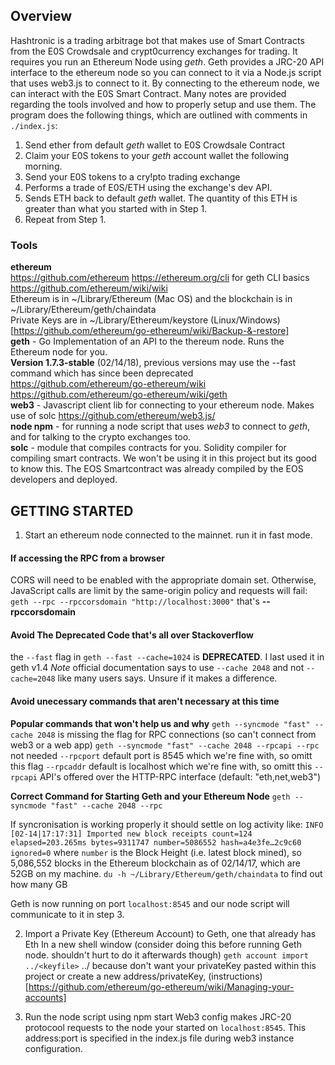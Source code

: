 ## Overview
Hashtronic is a trading arbitrage bot that makes use of Smart Contracts from the E0S Crowdsale and crypt0currency exchanges for trading. It requires you run an Ethereum Node using *geth*. Geth provides a JRC-20 API interface to the ethereum node so you can connect to it via a Node.js script that uses web3.js to connect to it. By connecting to the ethereum node, we can interact with the E0S Smart Contract. Many notes are provided regarding the tools involved and how to properly setup and use them.
The program does the following things, which are outlined with comments in `./index.js`:
1. Send ether from default *geth* wallet to E0S Crowdsale Contract
2. Claim your E0S tokens to your *geth* account wallet the following morning.
3. Send your E0S tokens to a cry!pto trading exchange
4. Performs a trade of E0S/ETH using the exchange's dev API.
5. Sends ETH back to default *geth* wallet. The quantity of this ETH is greater than what you started with in Step 1.
6. Repeat from Step 1.

### Tools
**ethereum**  
https://github.com/ethereum
https://ethereum.org/cli for geth CLI basics
https://github.com/ethereum/wiki/wiki  
Ethereum is in ~/Library/Ethereum (Mac OS) and the blockchain is in ~/Library/Ethereum/geth/chaindata    
Private Keys are in ~/Library/Ethereum/keystore (Linux/Windows)[https://github.com/ethereum/go-ethereum/wiki/Backup-&-restore]  
**geth** - Go Implementation of an API to the thereum node. Runs the Ethereum node for you.  
**Version 1.7.3-stable** (02/14/18), previous versions may use the --fast command which has since been deprecated  
https://github.com/ethereum/go-ethereum/wiki
https://github.com/ethereum/go-ethereum/wiki/geth  
**web3** - Javascript client lib for connecting to your ethereum node. Makes use of solc    https://github.com/ethereum/web3.js/  
**node npm** - for running a node script that uses *web3* to connect to *geth*, and for talking to the crypto exchanges too.   
**solc** - module that compiles contracts for you. Solidity compiler for compiling smart contracts. We won't be using it in this project but its good to know this. The EOS Smartcontract was already compiled by the EOS developers and deployed.

## GETTING STARTED
1. Start an ethereum node connected to the mainnet. run it in fast mode.
#### If accessing the RPC from a browser
CORS will need to be enabled with the appropriate domain set. Otherwise, JavaScript calls are limit by the same-origin policy and requests will fail:
`geth --rpc --rpccorsdomain "http://localhost:3000"` that's **--rpccorsdomain**

#### Avoid The Deprecated Code that's all over Stackoverflow
the `--fast` flag in `geth --fast --cache=1024` is **DEPRECATED**. I last used it in geth v1.4
*Note* official documentation says to use `--cache 2048` and not `--cache=2048` like many users says. Unsure if it makes a difference.

#### Avoid unecessary commands that aren't necessary at this time
**Popular commands that won't help us and why**
`geth --syncmode "fast" --cache 2048` is missing the flag for RPC connections (so can't connect from web3 or a web app)
`geth --syncmode "fast" --cache 2048 --rpcapi --rpc` not needed
`--rpcport` default port is 8545 which we're fine with, so omitt this flag
`--rpcaddr` default is localhost which we're fine with, so omitt this
`--rpcapi` API's offered over the HTTP-RPC interface (default: "eth,net,web3")

**Correct Command for Starting Geth and your Ethereum Node**
`geth --syncmode "fast" --cache 2048 --rpc`

If syncronisation is working properly it should settle on log activity like:
`INFO [02-14|17:17:31] Imported new block receipts count=124  elapsed=203.265ms bytes=9311747 number=5086552 hash=a4e3fe…2c9c60 ignored=0` 
where `number` is the Block Height (i.e. latest block mined), so 5,086,552 blocks in the Ethereum blockchain as of 02/14/17, which are 52GB on my machine. `du -h ~/Library/Ethereum/geth/chaindata` to find out how many GB

Geth is now running on port `localhost:8545` and our node script will communicate to it in step 3.

2. Import a Private Key (Ethereum Account) to Geth, one that already has Eth 
In a new shell window (consider doing this before running Geth node. shouldn't hurt to do it afterwards though) 
`geth account import ../<keyfile>` ../ because don't want your privateKey pasted within this project
or create a new address/privateKey, (instructions)[https://github.com/ethereum/go-ethereum/wiki/Managing-your-accounts]

3. Run the node script using npm start
Web3 config makes JRC-20 protocool requests to the node your started on `localhost:8545`. This address:port is specified in the index.js file during web3 instance configuration.

